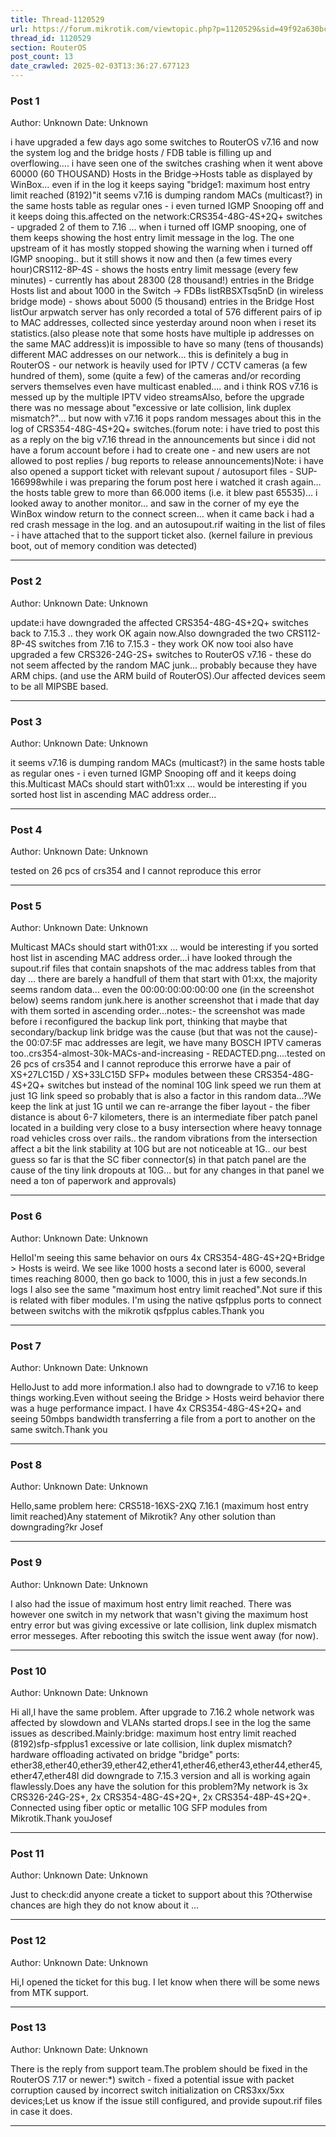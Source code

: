 ```yaml
---
title: Thread-1120529
url: https://forum.mikrotik.com/viewtopic.php?p=1120529&sid=49f92a630bc7970d8ca50523be880e8f#p1120529
thread_id: 1120529
section: RouterOS
post_count: 13
date_crawled: 2025-02-03T13:36:27.677123
---
```


### Post 1
Author: Unknown
Date: Unknown

i have upgraded a few days ago some switches to RouterOS v7.16 and now the system log and the bridge hosts / FDB table is filling up and overflowing…. i have seen one of the switches crashing when it went above 60000 (60 THOUSAND) Hosts in the Bridge->Hosts table as displayed by WinBox… even if in the log it keeps saying "bridge1: maximum host entry limit reached (8192)"it seems v7.16 is dumping random MACs (multicast?) in the same hosts table as regular ones - i even turned IGMP Snooping off and it keeps doing this.affected on the network:CRS354-48G-4S+2Q+ switches - upgraded 2 of them to 7.16 … when i turned off IGMP snooping, one of them keeps showing the host entry limit message in the log. The one upstream of it has mostly stopped showing the warning when i turned off IGMP snooping.. but it still shows it now and then (a few times every hour)CRS112-8P-4S -  shows the hosts entry limit message (every few minutes) - currently has about 28300 (28 thousand!) entries in the Bridge Hosts list and about 1000 in the Switch → FDBs listRBSXTsq5nD (in wireless bridge mode) - shows about 5000 (5 thousand) entries in the Bridge Host listOur arpwatch server has only recorded a total of 576 different pairs of ip to MAC addresses, collected since yesterday around noon when i reset its statistics.(also please note that some hosts have multiple ip addresses on the same MAC address)it is impossible to have so many (tens of thousands) different MAC addresses on our network… this is definitely a bug in RouterOS - our network is heavily used for IPTV / CCTV cameras (a few hundred of them), some (quite a few) of the cameras and/or recording servers  themselves even have multicast enabled.... and i think ROS v7.16 is messed up by the multiple IPTV video streamsAlso, before the upgrade there was no message about  "excessive or late collision, link duplex mismatch?"... but now with v7.16 it pops random messages about this in the log of CRS354-48G-4S+2Q+ switches.(forum note: i have tried to post this as a reply on the big v7.16 thread in the announcements but since i did not have a forum account before i had to create one - and new users are not allowed to post replies / bug reports to release announcements)Note: i have also opened a support ticket with relevant supout / autosuport files - SUP-166998while i was preparing the forum post here i watched it crash again… the hosts table grew to more than 66.000 items (i.e. it blew past 65535)… i looked away to another monitor… and saw in the corner of my eye the WinBox window return to the connect screen… when it came back i had a red crash message in the log. and an autosupout.rif waiting in the list of files - i have attached that to the support ticket also.  (kernel failure in previous boot,  out of memory condition was detected)

---
### Post 2
Author: Unknown
Date: Unknown

update:i have downgraded the affected CRS354-48G-4S+2Q+ switches back to 7.15.3 .. they work OK again now.Also downgraded the two CRS112-8P-4S switches from 7.16 to 7.15.3 - they work OK now tooi also have upgraded a few CRS326-24G-2S+ switches to RouterOS v7.16 - these do not seem affected by the random MAC junk... probably because they have ARM chips. (and use the ARM build of RouterOS).Our affected devices seem to be all MIPSBE based.

---
### Post 3
Author: Unknown
Date: Unknown

it seems v7.16 is dumping random MACs (multicast?) in the same hosts table as regular ones - i even turned IGMP Snooping off and it keeps doing this.Multicast MACs should start with01:xx ... would be interesting if you sorted host list in ascending MAC address order...

---
### Post 4
Author: Unknown
Date: Unknown

tested on 26 pcs of crs354 and I cannot reproduce this error

---
### Post 5
Author: Unknown
Date: Unknown

Multicast MACs should start with01:xx ... would be interesting if you sorted host list in ascending MAC address order...i have looked through the supout.rif files that contain snapshots of the mac address tables from that day ... there are barely a handfull of them that start with 01:xx, the majority seems random data... even the 00:00:00:00:00:00 one (in the screenshot below) seems random junk.here is another screenshot that i made that day with them sorted in ascending order...notes:- the screenshot was made before i reconfigured the backup link port, thinking that maybe that secondary/backup link bridge was the cause (but that was not the cause)- the 00:07:5F mac addresses are legit, we have many BOSCH IPTV cameras too..crs354-almost-30k-MACs-and-increasing - REDACTED.png....tested on 26 pcs of crs354 and I cannot reproduce this errorwe have a pair of XS+27LC15D / XS+33LC15D  SFP+ modules between these CRS354-48G-4S+2Q+ switches but instead of the nominal 10G link speed we run them at just 1G link speed so probably that is also a factor in this random data...?We keep the link at just 1G until we can re-arrange the fiber layout - the fiber distance is about 6-7 kilometers, there is an intermediate fiber patch panel located in a building very close to a busy intersection where heavy tonnage road vehicles cross over rails.. the random vibrations from the intersection affect a bit the link stability at 10G but are not noticeable at 1G.. our best guess so far is that the SC fiber connector(s) in that patch panel are the cause of the tiny link dropouts at 10G... but for any changes in that panel we need a ton of paperwork and approvals)

---
### Post 6
Author: Unknown
Date: Unknown

HelloI'm seeing this same behavior on ours 4x CRS354-48G-4S+2Q+Bridge > Hosts is weird. We see like 1000 hosts a second later is 6000, several times reaching 8000, then go back to 1000, this in just a few seconds.In logs I also see the same "maximum host entry limit reached".Not sure if this is related with fiber modules. I'm using the native qsfpplus ports to connect between switchs with the mikrotik qsfpplus cables.Thank you

---
### Post 7
Author: Unknown
Date: Unknown

HelloJust to add more information.I also had to downgrade to v7.16 to keep things working.Even without seeing the Bridge > Hosts weird behavior there was a huge performance impact. I have 4x CRS354-48G-4S+2Q+ and seeing 50mbps bandwidth transferring a file from a port to another on the same switch.Thank you

---
### Post 8
Author: Unknown
Date: Unknown

Hello,same problem here: CRS518-16XS-2XQ 7.16.1 (maximum host entry limit reached)Any statement of Mikrotik? Any other solution than downgrading?kr Josef

---
### Post 9
Author: Unknown
Date: Unknown

I also had the issue of maximum host entry limit reached. There was however one switch in my network that wasn't giving the maximum host entry error but was giving excessive or late collision, link duplex mismatch error messeges. After rebooting this switch the issue went away (for now).

---
### Post 10
Author: Unknown
Date: Unknown

Hi all,I have the same problem. After upgrade to 7.16.2 whole network was affected by slowdown and VLANs started drops.I see in the log the same issues as described.Mainly:bridge: maximum host entry limit reached (8192)sfp-sfpplus1 excessive or late collision, link duplex mismatch?hardware offloading activated on bridge "bridge" ports: ether38,ether40,ether39,ether42,ether41,ether46,ether43,ether44,ether45,ether47,ether48I did downgrade to 7.15.3 version and all is working again flawlessly.Does any have the solution for this problem?My network is 3x CRS326-24G-2S+, 2x CRS354-48G-4S+2Q+, 2x CRS354-48P-4S+2Q+. Connected using fiber optic or metallic 10G SFP modules from Mikrotik.Thank youJosef

---
### Post 11
Author: Unknown
Date: Unknown

Just to check:did anyone create a ticket to support about this ?Otherwise chances are high they do not know about it ...

---
### Post 12
Author: Unknown
Date: Unknown

Hi,I opened the ticket for this bug. I let know when there will be some news from MTK support.

---
### Post 13
Author: Unknown
Date: Unknown

There is the reply from support team.The problem should be fixed in the RouterOS 7.17 or newer:*) switch - fixed a potential issue with packet corruption caused by incorrect switch initialization on CRS3xx/5xx devices;Let us know if the issue still configured, and provide supout.rif files in case it does.

---
